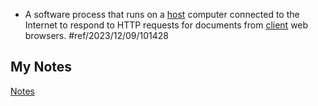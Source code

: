 - A software process that runs on a [host](host.md) computer connected to the Internet to respond to HTTP requests for documents from [client](client.md) web browsers. #ref/2023/12/09/101428
## My Notes
[Notes](mynotes/web-server-notes.md)
